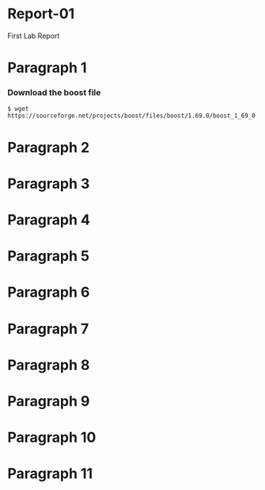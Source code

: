 # Report-01
First Lab Report

# Paragraph 1
### Download the boost file
 
```
$ wget https://sourceforge.net/projects/boost/files/boost/1.69.0/boost_1_69_0.tar.gz
```


# Paragraph 2

# Paragraph 3

# Paragraph 4

# Paragraph 5

# Paragraph 6

# Paragraph 7

# Paragraph 8

# Paragraph 9

# Paragraph 10

# Paragraph 11
